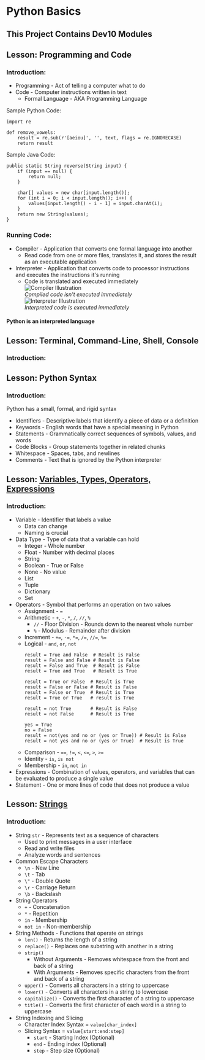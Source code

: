 # Python Basics
## This Project Contains Dev10 Modules

## Lesson: Programming and Code
### Introduction:
* Programming - Act of telling a computer what to do
* Code - Computer instructions written in text
    * Formal Language - AKA Programming Language

Sample Python Code:
```
import re

def remove_vowels:
    result = re.sub(r'[aeiou]', '', text, flags = re.IGNORECASE)
    return result
```

Sample Java Code:
```
public static String reverse(String input) {
    if (input == null) {
        return null;
    }
    
    char[] values = new char[input.length()];
    for (int i = 0; i < input.length(); i++) {
        values[input.length() - i - 1] = input.charAt(i);
    }
    return new String(values);
}
```

### Running Code:
* Compiler - Application that converts one formal language into another
    * Read code from one or more files, translates it, and stores the result as an executable application    
* Interpreter - Application that converts code to processor instructions and executes the instructions it's running
    * Code is translated and executed immediately    
  ![Compiler Illustration](https://daerwfnmm5gpa.cloudfront.net/prework/python/assets/compiler.png)<br/>
  *Compiled code isn't executed immediately*<br/>
  ![Interpreter Illustration](https://daerwfnmm5gpa.cloudfront.net/prework/python/assets/interpreter.png)<br/>
  *Interpreted code is executed immediately*<br/>
#### Python is an interpreted language

## Lesson: Terminal, Command-Line, Shell, Console
### Introduction:

## Lesson: Python Syntax
### Introduction:
Python has a small, formal, and rigid syntax
* Identifiers - Descriptive labels that identify a piece of data or a definition
* Keywords - English words that have a special meaning in Python
* Statements - Grammatically correct sequences of symbols, values, and words
* Code Blocks - Group statements together in related chunks
* Whitespace - Spaces, tabs, and newlines
* Comments - Text that is ignored by the Python interpreter

## Lesson: [Variables, Types, Operators, Expressions](VariableTypes/Program.py)
### Introduction:
* Variable - Identifier that labels a value
  * Data can change
  * Naming is crucial
* Data Type - Type of data that a variable can hold
  * Integer - Whole number
  * Float - Number with decimal places
  * String
  * Boolean - True or False
  * None - No value
  * List
  * Tuple
  * Dictionary
  * Set
* Operators - Symbol that performs an operation on two values
  * Assignment - `=`
  * Arithmetic - `+`, `-`, `*`, `/`, `//`, `%`
    * `//` - Floor Division - Rounds down to the nearest whole number
    * `%` - Modulus - Remainder after division
  * Increment - `+=`, `-=`, `*=`, `/=`, `//=`, `%=`  
  * Logical - `and`, `or`, `not`
    ```
    result = True and False  # Result is False
    result = False and False # Result is False
    result = False and True  # Result is False
    result = True and True   # Result is True  
    ```
    ```
    result = True or False  # Result is True
    result = False or False # Result is False
    result = False or True  # Result is True
    result = True or True   # result is True
    ```
    ```
    result = not True       # Result is False
    result = not False      # Result is True
    ```
    ```
    yes = True
    no = False
    result = not(yes and no or (yes or True)) # Result is False
    result = not yes and no or (yes or True)  # Result is True 
    ```
  * Comparison - `==`, `!=`, `<`, `<=`, `>`, `>=`
  * Identity - `is`, `is not`
  * Membership - `in`, `not in`
* Expressions - Combination of values, operators, and variables that can be evaluated to produce a single value
* Statement - One or more lines of code that does not produce a value

## Lesson: [Strings](Strings/Strings.py)
### Introduction:
* String `str` - Represents text as a sequence of characters
  * Used to print messages in a user interface
  * Read and write files
  * Analyze words and sentences
* Common Escape Characters
  * `\n` - New Line
  * `\t` - Tab
  * `\"` - Double Quote
  * `\r` - Carriage Return
  * `\b` - Backslash
* String Operators
  * `+` - Concatenation
  * `*` - Repetition
  * `in` - Membership
  * `not in` - Non-membership
* String Methods - Functions that operate on strings
  * `len()` - Returns the length of a string
  * `replace()` - Replaces one substring with another in a string
  * `strip()`
    * Without Arguments - Removes whitespace from the front and back of a string
    * With Arguments - Removes specific characters from the front and back of a string
  * `upper()` - Converts all characters in a string to uppercase
  * `lower()` - Converts all characters in a string to lowercase
  * `capitalize()` - Converts the first character of a string to uppercase
  * `title()` - Converts the first character of each word in a string to uppercase
* String Indexing and Slicing
  * Character Index Syntax = `value[char_index]`
  * Slicing Syntax = `value[start:end:step]`
    * `start` - Starting Index (Optional)
    * `end` - Ending index (Optional)
    * `step` - Step size (Optional)